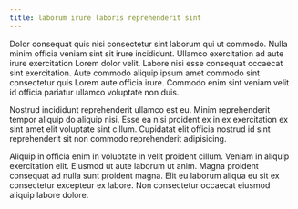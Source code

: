 ```yaml
---
title: laborum irure laboris reprehenderit sint
---
```


Dolor consequat quis nisi consectetur sint laborum qui ut commodo. Nulla minim officia veniam sint sit irure incididunt. Ullamco exercitation ad aute irure exercitation Lorem dolor velit. Labore nisi esse consequat occaecat sint exercitation. Aute commodo aliquip ipsum amet commodo sint consectetur quis Lorem aute officia irure. Commodo enim sint veniam velit id officia pariatur ullamco voluptate non duis.

Nostrud incididunt reprehenderit ullamco est eu. Minim reprehenderit tempor aliquip do aliquip nisi. Esse ea nisi proident ex in ex exercitation ex sint amet elit voluptate sint cillum. Cupidatat elit officia nostrud id sint reprehenderit sit non commodo reprehenderit adipisicing.

Aliquip in officia enim in voluptate in velit proident cillum. Veniam in aliquip exercitation elit. Eiusmod ut aute laborum ut anim. Magna proident consequat ad nulla sunt proident magna. Elit eu laborum aliqua eu sit ex consectetur excepteur ex labore. Non consectetur occaecat eiusmod aliquip labore dolore.